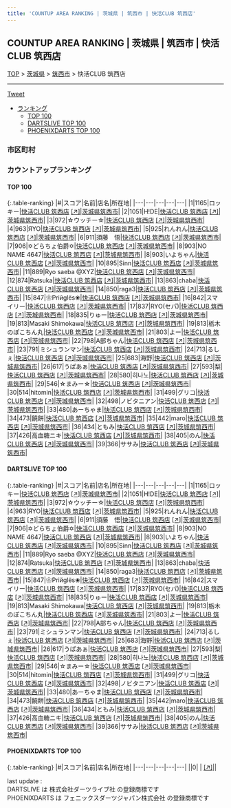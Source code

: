 ```yaml
---
title: 'COUNTUP AREA RANKING | 茨城県 | 筑西市 | 快活CLUB 筑西店'
---
```

## COUNTUP AREA RANKING | 茨城県 | 筑西市 | 快活CLUB 筑西店

[TOP](/darts/rank/) > [茨城県](/darts/rank/茨城県/) > [筑西市](/darts/rank/茨城県/筑西市/) > 快活CLUB 筑西店

___

<a href="https://twitter.com/share?ref_src=twsrc%5Etfw" data-text="COUNTUP AREA RANKING | 茨城県筑西市快活CLUB 筑西店" class="twitter-share-button" data-hashtags="DARTSLIVE,PHOENIXDARTS,darts,ダーツ" data-show-count="false">Tweet</a>

* [ランキング](#カウントアップランキング)
    * [TOP 100](#top-100)
    * [DARTSLIVE TOP 100](#dartslive-top-100)
    * [PHOENIXDARTS TOP 100](#phoenixdarts-top-100)

### 市区町村

<ul>

</ul>

### カウントアップランキング

#### TOP 100



{:.table-ranking}
|#|スコア|名前|店名|所在地|
|---|---|---|---|---|
|1|1165|<span class="rank-name-dl">ロッキー</span>|<a href="/darts/rank/shops/2a3b207fcf5c1e26b21333aee1bd51e4.html">快活CLUB 筑西店</a> <a href="https://search.dartslive.com/jp/shop/2a3b207fcf5c1e26b21333aee1bd51e4">[↗]</a>|<a href="/darts/rank/茨城県/筑西市">茨城県筑西市</a>|
|2|1051|<span class="rank-name-dl">H!DE</span>|<a href="/darts/rank/shops/2a3b207fcf5c1e26b21333aee1bd51e4.html">快活CLUB 筑西店</a> <a href="https://search.dartslive.com/jp/shop/2a3b207fcf5c1e26b21333aee1bd51e4">[↗]</a>|<a href="/darts/rank/茨城県/筑西市">茨城県筑西市</a>|
|3|972|<span class="rank-name-dl">☆ウッチー☆</span>|<a href="/darts/rank/shops/2a3b207fcf5c1e26b21333aee1bd51e4.html">快活CLUB 筑西店</a> <a href="https://search.dartslive.com/jp/shop/2a3b207fcf5c1e26b21333aee1bd51e4">[↗]</a>|<a href="/darts/rank/茨城県/筑西市">茨城県筑西市</a>|
|4|963|<span class="rank-name-dl">ЯYO</span>|<a href="/darts/rank/shops/2a3b207fcf5c1e26b21333aee1bd51e4.html">快活CLUB 筑西店</a> <a href="https://search.dartslive.com/jp/shop/2a3b207fcf5c1e26b21333aee1bd51e4">[↗]</a>|<a href="/darts/rank/茨城県/筑西市">茨城県筑西市</a>|
|5|925|<span class="rank-name-dl">れんれん</span>|<a href="/darts/rank/shops/2a3b207fcf5c1e26b21333aee1bd51e4.html">快活CLUB 筑西店</a> <a href="https://search.dartslive.com/jp/shop/2a3b207fcf5c1e26b21333aee1bd51e4">[↗]</a>|<a href="/darts/rank/茨城県/筑西市">茨城県筑西市</a>|
|6|911|<span class="rank-name-dl">須藤　悟</span>|<a href="/darts/rank/shops/2a3b207fcf5c1e26b21333aee1bd51e4.html">快活CLUB 筑西店</a> <a href="https://search.dartslive.com/jp/shop/2a3b207fcf5c1e26b21333aee1bd51e4">[↗]</a>|<a href="/darts/rank/茨城県/筑西市">茨城県筑西市</a>|
|7|906|<span class="rank-name-dl">✡どらちょ伯爵✡</span>|<a href="/darts/rank/shops/2a3b207fcf5c1e26b21333aee1bd51e4.html">快活CLUB 筑西店</a> <a href="https://search.dartslive.com/jp/shop/2a3b207fcf5c1e26b21333aee1bd51e4">[↗]</a>|<a href="/darts/rank/茨城県/筑西市">茨城県筑西市</a>|
|8|903|<span class="rank-name-dl">NO NAME 4647</span>|<a href="/darts/rank/shops/2a3b207fcf5c1e26b21333aee1bd51e4.html">快活CLUB 筑西店</a> <a href="https://search.dartslive.com/jp/shop/2a3b207fcf5c1e26b21333aee1bd51e4">[↗]</a>|<a href="/darts/rank/茨城県/筑西市">茨城県筑西市</a>|
|8|903|<span class="rank-name-dl">いよちゃん</span>|<a href="/darts/rank/shops/2a3b207fcf5c1e26b21333aee1bd51e4.html">快活CLUB 筑西店</a> <a href="https://search.dartslive.com/jp/shop/2a3b207fcf5c1e26b21333aee1bd51e4">[↗]</a>|<a href="/darts/rank/茨城県/筑西市">茨城県筑西市</a>|
|10|895|<span class="rank-name-dl">Sinn</span>|<a href="/darts/rank/shops/2a3b207fcf5c1e26b21333aee1bd51e4.html">快活CLUB 筑西店</a> <a href="https://search.dartslive.com/jp/shop/2a3b207fcf5c1e26b21333aee1bd51e4">[↗]</a>|<a href="/darts/rank/茨城県/筑西市">茨城県筑西市</a>|
|11|889|<span class="rank-name-dl">Ryo saeba @XYZ</span>|<a href="/darts/rank/shops/2a3b207fcf5c1e26b21333aee1bd51e4.html">快活CLUB 筑西店</a> <a href="https://search.dartslive.com/jp/shop/2a3b207fcf5c1e26b21333aee1bd51e4">[↗]</a>|<a href="/darts/rank/茨城県/筑西市">茨城県筑西市</a>|
|12|874|<span class="rank-name-dl">Ratsuka</span>|<a href="/darts/rank/shops/2a3b207fcf5c1e26b21333aee1bd51e4.html">快活CLUB 筑西店</a> <a href="https://search.dartslive.com/jp/shop/2a3b207fcf5c1e26b21333aee1bd51e4">[↗]</a>|<a href="/darts/rank/茨城県/筑西市">茨城県筑西市</a>|
|13|863|<span class="rank-name-dl">chaba</span>|<a href="/darts/rank/shops/2a3b207fcf5c1e26b21333aee1bd51e4.html">快活CLUB 筑西店</a> <a href="https://search.dartslive.com/jp/shop/2a3b207fcf5c1e26b21333aee1bd51e4">[↗]</a>|<a href="/darts/rank/茨城県/筑西市">茨城県筑西市</a>|
|14|850|<span class="rank-name-dl">raga3</span>|<a href="/darts/rank/shops/2a3b207fcf5c1e26b21333aee1bd51e4.html">快活CLUB 筑西店</a> <a href="https://search.dartslive.com/jp/shop/2a3b207fcf5c1e26b21333aee1bd51e4">[↗]</a>|<a href="/darts/rank/茨城県/筑西市">茨城県筑西市</a>|
|15|847|<span class="rank-name-dl">❀Priйglёs❀</span>|<a href="/darts/rank/shops/2a3b207fcf5c1e26b21333aee1bd51e4.html">快活CLUB 筑西店</a> <a href="https://search.dartslive.com/jp/shop/2a3b207fcf5c1e26b21333aee1bd51e4">[↗]</a>|<a href="/darts/rank/茨城県/筑西市">茨城県筑西市</a>|
|16|842|<span class="rank-name-dl">スマイリー</span>|<a href="/darts/rank/shops/2a3b207fcf5c1e26b21333aee1bd51e4.html">快活CLUB 筑西店</a> <a href="https://search.dartslive.com/jp/shop/2a3b207fcf5c1e26b21333aee1bd51e4">[↗]</a>|<a href="/darts/rank/茨城県/筑西市">茨城県筑西市</a>|
|17|837|<span class="rank-name-dl">RYO(セパ)</span>|<a href="/darts/rank/shops/2a3b207fcf5c1e26b21333aee1bd51e4.html">快活CLUB 筑西店</a> <a href="https://search.dartslive.com/jp/shop/2a3b207fcf5c1e26b21333aee1bd51e4">[↗]</a>|<a href="/darts/rank/茨城県/筑西市">茨城県筑西市</a>|
|18|835|<span class="rank-name-dl">りゅー</span>|<a href="/darts/rank/shops/2a3b207fcf5c1e26b21333aee1bd51e4.html">快活CLUB 筑西店</a> <a href="https://search.dartslive.com/jp/shop/2a3b207fcf5c1e26b21333aee1bd51e4">[↗]</a>|<a href="/darts/rank/茨城県/筑西市">茨城県筑西市</a>|
|19|813|<span class="rank-name-dl">Masaki Shimokawa</span>|<a href="/darts/rank/shops/2a3b207fcf5c1e26b21333aee1bd51e4.html">快活CLUB 筑西店</a> <a href="https://search.dartslive.com/jp/shop/2a3b207fcf5c1e26b21333aee1bd51e4">[↗]</a>|<a href="/darts/rank/茨城県/筑西市">茨城県筑西市</a>|
|19|813|<span class="rank-name-dl">栃木のぽこちん丸</span>|<a href="/darts/rank/shops/2a3b207fcf5c1e26b21333aee1bd51e4.html">快活CLUB 筑西店</a> <a href="https://search.dartslive.com/jp/shop/2a3b207fcf5c1e26b21333aee1bd51e4">[↗]</a>|<a href="/darts/rank/茨城県/筑西市">茨城県筑西市</a>|
|21|803|<span class="rank-name-dl">よー</span>|<a href="/darts/rank/shops/2a3b207fcf5c1e26b21333aee1bd51e4.html">快活CLUB 筑西店</a> <a href="https://search.dartslive.com/jp/shop/2a3b207fcf5c1e26b21333aee1bd51e4">[↗]</a>|<a href="/darts/rank/茨城県/筑西市">茨城県筑西市</a>|
|22|798|<span class="rank-name-dl">A部ちゃん</span>|<a href="/darts/rank/shops/2a3b207fcf5c1e26b21333aee1bd51e4.html">快活CLUB 筑西店</a> <a href="https://search.dartslive.com/jp/shop/2a3b207fcf5c1e26b21333aee1bd51e4">[↗]</a>|<a href="/darts/rank/茨城県/筑西市">茨城県筑西市</a>|
|23|791|<span class="rank-name-dl">ミシュランマン</span>|<a href="/darts/rank/shops/2a3b207fcf5c1e26b21333aee1bd51e4.html">快活CLUB 筑西店</a> <a href="https://search.dartslive.com/jp/shop/2a3b207fcf5c1e26b21333aee1bd51e4">[↗]</a>|<a href="/darts/rank/茨城県/筑西市">茨城県筑西市</a>|
|24|713|<span class="rank-name-dl">るしぇ</span>|<a href="/darts/rank/shops/2a3b207fcf5c1e26b21333aee1bd51e4.html">快活CLUB 筑西店</a> <a href="https://search.dartslive.com/jp/shop/2a3b207fcf5c1e26b21333aee1bd51e4">[↗]</a>|<a href="/darts/rank/茨城県/筑西市">茨城県筑西市</a>|
|25|683|<span class="rank-name-dl">海野</span>|<a href="/darts/rank/shops/2a3b207fcf5c1e26b21333aee1bd51e4.html">快活CLUB 筑西店</a> <a href="https://search.dartslive.com/jp/shop/2a3b207fcf5c1e26b21333aee1bd51e4">[↗]</a>|<a href="/darts/rank/茨城県/筑西市">茨城県筑西市</a>|
|26|617|<span class="rank-name-dl">うぱあぁ</span>|<a href="/darts/rank/shops/2a3b207fcf5c1e26b21333aee1bd51e4.html">快活CLUB 筑西店</a> <a href="https://search.dartslive.com/jp/shop/2a3b207fcf5c1e26b21333aee1bd51e4">[↗]</a>|<a href="/darts/rank/茨城県/筑西市">茨城県筑西市</a>|
|27|593|<span class="rank-name-dl">梨</span>|<a href="/darts/rank/shops/2a3b207fcf5c1e26b21333aee1bd51e4.html">快活CLUB 筑西店</a> <a href="https://search.dartslive.com/jp/shop/2a3b207fcf5c1e26b21333aee1bd51e4">[↗]</a>|<a href="/darts/rank/茨城県/筑西市">茨城県筑西市</a>|
|28|580|<span class="rank-name-dl">히나노</span>|<a href="/darts/rank/shops/2a3b207fcf5c1e26b21333aee1bd51e4.html">快活CLUB 筑西店</a> <a href="https://search.dartslive.com/jp/shop/2a3b207fcf5c1e26b21333aee1bd51e4">[↗]</a>|<a href="/darts/rank/茨城県/筑西市">茨城県筑西市</a>|
|29|546|<span class="rank-name-dl">☆まみー☆</span>|<a href="/darts/rank/shops/2a3b207fcf5c1e26b21333aee1bd51e4.html">快活CLUB 筑西店</a> <a href="https://search.dartslive.com/jp/shop/2a3b207fcf5c1e26b21333aee1bd51e4">[↗]</a>|<a href="/darts/rank/茨城県/筑西市">茨城県筑西市</a>|
|30|514|<span class="rank-name-dl">hitomin</span>|<a href="/darts/rank/shops/2a3b207fcf5c1e26b21333aee1bd51e4.html">快活CLUB 筑西店</a> <a href="https://search.dartslive.com/jp/shop/2a3b207fcf5c1e26b21333aee1bd51e4">[↗]</a>|<a href="/darts/rank/茨城県/筑西市">茨城県筑西市</a>|
|31|499|<span class="rank-name-dl">グリコ</span>|<a href="/darts/rank/shops/2a3b207fcf5c1e26b21333aee1bd51e4.html">快活CLUB 筑西店</a> <a href="https://search.dartslive.com/jp/shop/2a3b207fcf5c1e26b21333aee1bd51e4">[↗]</a>|<a href="/darts/rank/茨城県/筑西市">茨城県筑西市</a>|
|32|498|<span class="rank-name-dl">ノビタニアン</span>|<a href="/darts/rank/shops/2a3b207fcf5c1e26b21333aee1bd51e4.html">快活CLUB 筑西店</a> <a href="https://search.dartslive.com/jp/shop/2a3b207fcf5c1e26b21333aee1bd51e4">[↗]</a>|<a href="/darts/rank/茨城県/筑西市">茨城県筑西市</a>|
|33|480|<span class="rank-name-dl">あーちゃま</span>|<a href="/darts/rank/shops/2a3b207fcf5c1e26b21333aee1bd51e4.html">快活CLUB 筑西店</a> <a href="https://search.dartslive.com/jp/shop/2a3b207fcf5c1e26b21333aee1bd51e4">[↗]</a>|<a href="/darts/rank/茨城県/筑西市">茨城県筑西市</a>|
|34|473|<span class="rank-name-dl">饒餅</span>|<a href="/darts/rank/shops/2a3b207fcf5c1e26b21333aee1bd51e4.html">快活CLUB 筑西店</a> <a href="https://search.dartslive.com/jp/shop/2a3b207fcf5c1e26b21333aee1bd51e4">[↗]</a>|<a href="/darts/rank/茨城県/筑西市">茨城県筑西市</a>|
|35|442|<span class="rank-name-dl">maro</span>|<a href="/darts/rank/shops/2a3b207fcf5c1e26b21333aee1bd51e4.html">快活CLUB 筑西店</a> <a href="https://search.dartslive.com/jp/shop/2a3b207fcf5c1e26b21333aee1bd51e4">[↗]</a>|<a href="/darts/rank/茨城県/筑西市">茨城県筑西市</a>|
|36|434|<span class="rank-name-dl">ともみ</span>|<a href="/darts/rank/shops/2a3b207fcf5c1e26b21333aee1bd51e4.html">快活CLUB 筑西店</a> <a href="https://search.dartslive.com/jp/shop/2a3b207fcf5c1e26b21333aee1bd51e4">[↗]</a>|<a href="/darts/rank/茨城県/筑西市">茨城県筑西市</a>|
|37|426|<span class="rank-name-dl">高血糖ニキ</span>|<a href="/darts/rank/shops/2a3b207fcf5c1e26b21333aee1bd51e4.html">快活CLUB 筑西店</a> <a href="https://search.dartslive.com/jp/shop/2a3b207fcf5c1e26b21333aee1bd51e4">[↗]</a>|<a href="/darts/rank/茨城県/筑西市">茨城県筑西市</a>|
|38|405|<span class="rank-name-dl">のん</span>|<a href="/darts/rank/shops/2a3b207fcf5c1e26b21333aee1bd51e4.html">快活CLUB 筑西店</a> <a href="https://search.dartslive.com/jp/shop/2a3b207fcf5c1e26b21333aee1bd51e4">[↗]</a>|<a href="/darts/rank/茨城県/筑西市">茨城県筑西市</a>|
|39|366|<span class="rank-name-dl">ササみ</span>|<a href="/darts/rank/shops/2a3b207fcf5c1e26b21333aee1bd51e4.html">快活CLUB 筑西店</a> <a href="https://search.dartslive.com/jp/shop/2a3b207fcf5c1e26b21333aee1bd51e4">[↗]</a>|<a href="/darts/rank/茨城県/筑西市">茨城県筑西市</a>|


#### DARTSLIVE TOP 100



{:.table-ranking}
|#|スコア|名前|店名|所在地|
|---|---|---|---|---|
|1|1165|<span class="rank-name-dl">ロッキー</span>|<a href="/darts/rank/shops/2a3b207fcf5c1e26b21333aee1bd51e4.html">快活CLUB 筑西店</a> <a href="https://search.dartslive.com/jp/shop/2a3b207fcf5c1e26b21333aee1bd51e4">[↗]</a>|<a href="/darts/rank/茨城県/筑西市">茨城県筑西市</a>|
|2|1051|<span class="rank-name-dl">H!DE</span>|<a href="/darts/rank/shops/2a3b207fcf5c1e26b21333aee1bd51e4.html">快活CLUB 筑西店</a> <a href="https://search.dartslive.com/jp/shop/2a3b207fcf5c1e26b21333aee1bd51e4">[↗]</a>|<a href="/darts/rank/茨城県/筑西市">茨城県筑西市</a>|
|3|972|<span class="rank-name-dl">☆ウッチー☆</span>|<a href="/darts/rank/shops/2a3b207fcf5c1e26b21333aee1bd51e4.html">快活CLUB 筑西店</a> <a href="https://search.dartslive.com/jp/shop/2a3b207fcf5c1e26b21333aee1bd51e4">[↗]</a>|<a href="/darts/rank/茨城県/筑西市">茨城県筑西市</a>|
|4|963|<span class="rank-name-dl">ЯYO</span>|<a href="/darts/rank/shops/2a3b207fcf5c1e26b21333aee1bd51e4.html">快活CLUB 筑西店</a> <a href="https://search.dartslive.com/jp/shop/2a3b207fcf5c1e26b21333aee1bd51e4">[↗]</a>|<a href="/darts/rank/茨城県/筑西市">茨城県筑西市</a>|
|5|925|<span class="rank-name-dl">れんれん</span>|<a href="/darts/rank/shops/2a3b207fcf5c1e26b21333aee1bd51e4.html">快活CLUB 筑西店</a> <a href="https://search.dartslive.com/jp/shop/2a3b207fcf5c1e26b21333aee1bd51e4">[↗]</a>|<a href="/darts/rank/茨城県/筑西市">茨城県筑西市</a>|
|6|911|<span class="rank-name-dl">須藤　悟</span>|<a href="/darts/rank/shops/2a3b207fcf5c1e26b21333aee1bd51e4.html">快活CLUB 筑西店</a> <a href="https://search.dartslive.com/jp/shop/2a3b207fcf5c1e26b21333aee1bd51e4">[↗]</a>|<a href="/darts/rank/茨城県/筑西市">茨城県筑西市</a>|
|7|906|<span class="rank-name-dl">✡どらちょ伯爵✡</span>|<a href="/darts/rank/shops/2a3b207fcf5c1e26b21333aee1bd51e4.html">快活CLUB 筑西店</a> <a href="https://search.dartslive.com/jp/shop/2a3b207fcf5c1e26b21333aee1bd51e4">[↗]</a>|<a href="/darts/rank/茨城県/筑西市">茨城県筑西市</a>|
|8|903|<span class="rank-name-dl">NO NAME 4647</span>|<a href="/darts/rank/shops/2a3b207fcf5c1e26b21333aee1bd51e4.html">快活CLUB 筑西店</a> <a href="https://search.dartslive.com/jp/shop/2a3b207fcf5c1e26b21333aee1bd51e4">[↗]</a>|<a href="/darts/rank/茨城県/筑西市">茨城県筑西市</a>|
|8|903|<span class="rank-name-dl">いよちゃん</span>|<a href="/darts/rank/shops/2a3b207fcf5c1e26b21333aee1bd51e4.html">快活CLUB 筑西店</a> <a href="https://search.dartslive.com/jp/shop/2a3b207fcf5c1e26b21333aee1bd51e4">[↗]</a>|<a href="/darts/rank/茨城県/筑西市">茨城県筑西市</a>|
|10|895|<span class="rank-name-dl">Sinn</span>|<a href="/darts/rank/shops/2a3b207fcf5c1e26b21333aee1bd51e4.html">快活CLUB 筑西店</a> <a href="https://search.dartslive.com/jp/shop/2a3b207fcf5c1e26b21333aee1bd51e4">[↗]</a>|<a href="/darts/rank/茨城県/筑西市">茨城県筑西市</a>|
|11|889|<span class="rank-name-dl">Ryo saeba @XYZ</span>|<a href="/darts/rank/shops/2a3b207fcf5c1e26b21333aee1bd51e4.html">快活CLUB 筑西店</a> <a href="https://search.dartslive.com/jp/shop/2a3b207fcf5c1e26b21333aee1bd51e4">[↗]</a>|<a href="/darts/rank/茨城県/筑西市">茨城県筑西市</a>|
|12|874|<span class="rank-name-dl">Ratsuka</span>|<a href="/darts/rank/shops/2a3b207fcf5c1e26b21333aee1bd51e4.html">快活CLUB 筑西店</a> <a href="https://search.dartslive.com/jp/shop/2a3b207fcf5c1e26b21333aee1bd51e4">[↗]</a>|<a href="/darts/rank/茨城県/筑西市">茨城県筑西市</a>|
|13|863|<span class="rank-name-dl">chaba</span>|<a href="/darts/rank/shops/2a3b207fcf5c1e26b21333aee1bd51e4.html">快活CLUB 筑西店</a> <a href="https://search.dartslive.com/jp/shop/2a3b207fcf5c1e26b21333aee1bd51e4">[↗]</a>|<a href="/darts/rank/茨城県/筑西市">茨城県筑西市</a>|
|14|850|<span class="rank-name-dl">raga3</span>|<a href="/darts/rank/shops/2a3b207fcf5c1e26b21333aee1bd51e4.html">快活CLUB 筑西店</a> <a href="https://search.dartslive.com/jp/shop/2a3b207fcf5c1e26b21333aee1bd51e4">[↗]</a>|<a href="/darts/rank/茨城県/筑西市">茨城県筑西市</a>|
|15|847|<span class="rank-name-dl">❀Priйglёs❀</span>|<a href="/darts/rank/shops/2a3b207fcf5c1e26b21333aee1bd51e4.html">快活CLUB 筑西店</a> <a href="https://search.dartslive.com/jp/shop/2a3b207fcf5c1e26b21333aee1bd51e4">[↗]</a>|<a href="/darts/rank/茨城県/筑西市">茨城県筑西市</a>|
|16|842|<span class="rank-name-dl">スマイリー</span>|<a href="/darts/rank/shops/2a3b207fcf5c1e26b21333aee1bd51e4.html">快活CLUB 筑西店</a> <a href="https://search.dartslive.com/jp/shop/2a3b207fcf5c1e26b21333aee1bd51e4">[↗]</a>|<a href="/darts/rank/茨城県/筑西市">茨城県筑西市</a>|
|17|837|<span class="rank-name-dl">RYO(セパ)</span>|<a href="/darts/rank/shops/2a3b207fcf5c1e26b21333aee1bd51e4.html">快活CLUB 筑西店</a> <a href="https://search.dartslive.com/jp/shop/2a3b207fcf5c1e26b21333aee1bd51e4">[↗]</a>|<a href="/darts/rank/茨城県/筑西市">茨城県筑西市</a>|
|18|835|<span class="rank-name-dl">りゅー</span>|<a href="/darts/rank/shops/2a3b207fcf5c1e26b21333aee1bd51e4.html">快活CLUB 筑西店</a> <a href="https://search.dartslive.com/jp/shop/2a3b207fcf5c1e26b21333aee1bd51e4">[↗]</a>|<a href="/darts/rank/茨城県/筑西市">茨城県筑西市</a>|
|19|813|<span class="rank-name-dl">Masaki Shimokawa</span>|<a href="/darts/rank/shops/2a3b207fcf5c1e26b21333aee1bd51e4.html">快活CLUB 筑西店</a> <a href="https://search.dartslive.com/jp/shop/2a3b207fcf5c1e26b21333aee1bd51e4">[↗]</a>|<a href="/darts/rank/茨城県/筑西市">茨城県筑西市</a>|
|19|813|<span class="rank-name-dl">栃木のぽこちん丸</span>|<a href="/darts/rank/shops/2a3b207fcf5c1e26b21333aee1bd51e4.html">快活CLUB 筑西店</a> <a href="https://search.dartslive.com/jp/shop/2a3b207fcf5c1e26b21333aee1bd51e4">[↗]</a>|<a href="/darts/rank/茨城県/筑西市">茨城県筑西市</a>|
|21|803|<span class="rank-name-dl">よー</span>|<a href="/darts/rank/shops/2a3b207fcf5c1e26b21333aee1bd51e4.html">快活CLUB 筑西店</a> <a href="https://search.dartslive.com/jp/shop/2a3b207fcf5c1e26b21333aee1bd51e4">[↗]</a>|<a href="/darts/rank/茨城県/筑西市">茨城県筑西市</a>|
|22|798|<span class="rank-name-dl">A部ちゃん</span>|<a href="/darts/rank/shops/2a3b207fcf5c1e26b21333aee1bd51e4.html">快活CLUB 筑西店</a> <a href="https://search.dartslive.com/jp/shop/2a3b207fcf5c1e26b21333aee1bd51e4">[↗]</a>|<a href="/darts/rank/茨城県/筑西市">茨城県筑西市</a>|
|23|791|<span class="rank-name-dl">ミシュランマン</span>|<a href="/darts/rank/shops/2a3b207fcf5c1e26b21333aee1bd51e4.html">快活CLUB 筑西店</a> <a href="https://search.dartslive.com/jp/shop/2a3b207fcf5c1e26b21333aee1bd51e4">[↗]</a>|<a href="/darts/rank/茨城県/筑西市">茨城県筑西市</a>|
|24|713|<span class="rank-name-dl">るしぇ</span>|<a href="/darts/rank/shops/2a3b207fcf5c1e26b21333aee1bd51e4.html">快活CLUB 筑西店</a> <a href="https://search.dartslive.com/jp/shop/2a3b207fcf5c1e26b21333aee1bd51e4">[↗]</a>|<a href="/darts/rank/茨城県/筑西市">茨城県筑西市</a>|
|25|683|<span class="rank-name-dl">海野</span>|<a href="/darts/rank/shops/2a3b207fcf5c1e26b21333aee1bd51e4.html">快活CLUB 筑西店</a> <a href="https://search.dartslive.com/jp/shop/2a3b207fcf5c1e26b21333aee1bd51e4">[↗]</a>|<a href="/darts/rank/茨城県/筑西市">茨城県筑西市</a>|
|26|617|<span class="rank-name-dl">うぱあぁ</span>|<a href="/darts/rank/shops/2a3b207fcf5c1e26b21333aee1bd51e4.html">快活CLUB 筑西店</a> <a href="https://search.dartslive.com/jp/shop/2a3b207fcf5c1e26b21333aee1bd51e4">[↗]</a>|<a href="/darts/rank/茨城県/筑西市">茨城県筑西市</a>|
|27|593|<span class="rank-name-dl">梨</span>|<a href="/darts/rank/shops/2a3b207fcf5c1e26b21333aee1bd51e4.html">快活CLUB 筑西店</a> <a href="https://search.dartslive.com/jp/shop/2a3b207fcf5c1e26b21333aee1bd51e4">[↗]</a>|<a href="/darts/rank/茨城県/筑西市">茨城県筑西市</a>|
|28|580|<span class="rank-name-dl">히나노</span>|<a href="/darts/rank/shops/2a3b207fcf5c1e26b21333aee1bd51e4.html">快活CLUB 筑西店</a> <a href="https://search.dartslive.com/jp/shop/2a3b207fcf5c1e26b21333aee1bd51e4">[↗]</a>|<a href="/darts/rank/茨城県/筑西市">茨城県筑西市</a>|
|29|546|<span class="rank-name-dl">☆まみー☆</span>|<a href="/darts/rank/shops/2a3b207fcf5c1e26b21333aee1bd51e4.html">快活CLUB 筑西店</a> <a href="https://search.dartslive.com/jp/shop/2a3b207fcf5c1e26b21333aee1bd51e4">[↗]</a>|<a href="/darts/rank/茨城県/筑西市">茨城県筑西市</a>|
|30|514|<span class="rank-name-dl">hitomin</span>|<a href="/darts/rank/shops/2a3b207fcf5c1e26b21333aee1bd51e4.html">快活CLUB 筑西店</a> <a href="https://search.dartslive.com/jp/shop/2a3b207fcf5c1e26b21333aee1bd51e4">[↗]</a>|<a href="/darts/rank/茨城県/筑西市">茨城県筑西市</a>|
|31|499|<span class="rank-name-dl">グリコ</span>|<a href="/darts/rank/shops/2a3b207fcf5c1e26b21333aee1bd51e4.html">快活CLUB 筑西店</a> <a href="https://search.dartslive.com/jp/shop/2a3b207fcf5c1e26b21333aee1bd51e4">[↗]</a>|<a href="/darts/rank/茨城県/筑西市">茨城県筑西市</a>|
|32|498|<span class="rank-name-dl">ノビタニアン</span>|<a href="/darts/rank/shops/2a3b207fcf5c1e26b21333aee1bd51e4.html">快活CLUB 筑西店</a> <a href="https://search.dartslive.com/jp/shop/2a3b207fcf5c1e26b21333aee1bd51e4">[↗]</a>|<a href="/darts/rank/茨城県/筑西市">茨城県筑西市</a>|
|33|480|<span class="rank-name-dl">あーちゃま</span>|<a href="/darts/rank/shops/2a3b207fcf5c1e26b21333aee1bd51e4.html">快活CLUB 筑西店</a> <a href="https://search.dartslive.com/jp/shop/2a3b207fcf5c1e26b21333aee1bd51e4">[↗]</a>|<a href="/darts/rank/茨城県/筑西市">茨城県筑西市</a>|
|34|473|<span class="rank-name-dl">饒餅</span>|<a href="/darts/rank/shops/2a3b207fcf5c1e26b21333aee1bd51e4.html">快活CLUB 筑西店</a> <a href="https://search.dartslive.com/jp/shop/2a3b207fcf5c1e26b21333aee1bd51e4">[↗]</a>|<a href="/darts/rank/茨城県/筑西市">茨城県筑西市</a>|
|35|442|<span class="rank-name-dl">maro</span>|<a href="/darts/rank/shops/2a3b207fcf5c1e26b21333aee1bd51e4.html">快活CLUB 筑西店</a> <a href="https://search.dartslive.com/jp/shop/2a3b207fcf5c1e26b21333aee1bd51e4">[↗]</a>|<a href="/darts/rank/茨城県/筑西市">茨城県筑西市</a>|
|36|434|<span class="rank-name-dl">ともみ</span>|<a href="/darts/rank/shops/2a3b207fcf5c1e26b21333aee1bd51e4.html">快活CLUB 筑西店</a> <a href="https://search.dartslive.com/jp/shop/2a3b207fcf5c1e26b21333aee1bd51e4">[↗]</a>|<a href="/darts/rank/茨城県/筑西市">茨城県筑西市</a>|
|37|426|<span class="rank-name-dl">高血糖ニキ</span>|<a href="/darts/rank/shops/2a3b207fcf5c1e26b21333aee1bd51e4.html">快活CLUB 筑西店</a> <a href="https://search.dartslive.com/jp/shop/2a3b207fcf5c1e26b21333aee1bd51e4">[↗]</a>|<a href="/darts/rank/茨城県/筑西市">茨城県筑西市</a>|
|38|405|<span class="rank-name-dl">のん</span>|<a href="/darts/rank/shops/2a3b207fcf5c1e26b21333aee1bd51e4.html">快活CLUB 筑西店</a> <a href="https://search.dartslive.com/jp/shop/2a3b207fcf5c1e26b21333aee1bd51e4">[↗]</a>|<a href="/darts/rank/茨城県/筑西市">茨城県筑西市</a>|
|39|366|<span class="rank-name-dl">ササみ</span>|<a href="/darts/rank/shops/2a3b207fcf5c1e26b21333aee1bd51e4.html">快活CLUB 筑西店</a> <a href="https://search.dartslive.com/jp/shop/2a3b207fcf5c1e26b21333aee1bd51e4">[↗]</a>|<a href="/darts/rank/茨城県/筑西市">茨城県筑西市</a>|


#### PHOENIXDARTS TOP 100



{:.table-ranking}
|#|スコア|名前|店名|所在地|
|---|---|---|---|---|
||0|<span class="rank-name-dl"> </span>|<a href="/darts/rank/shops/.html"></a> <a href="">[↗]</a>|<a href="/darts/rank//"></a>|


<div class="footer border-top border-gray-light mt-5 pt-3 text-right text-gray">
    last update : <span style="font-weight: italic" id="foot_last_modified"></span><br />
    DARTSLIVE は 株式会社ダーツライブ社 の登録商標です<br />
    PHOENIXDARTS は フェニックスダーツジャパン株式会社 の登録商標です<br />
</div>

<script src="https://cdnjs.cloudflare.com/ajax/libs/jquery.tablesorter/2.31.3/js/jquery.tablesorter.min.js" integrity="sha512-qzgd5cYSZcosqpzpn7zF2ZId8f/8CHmFKZ8j7mU4OUXTNRd5g+ZHBPsgKEwoqxCtdQvExE5LprwwPAgoicguNg==" crossorigin="anonymous" referrerpolicy="no-referrer"></script>
<link rel="stylesheet" href="https://cdnjs.cloudflare.com/ajax/libs/jquery.tablesorter/2.31.3/css/theme.default.min.css" integrity="sha512-wghhOJkjQX0Lh3NSWvNKeZ0ZpNn+SPVXX1Qyc9OCaogADktxrBiBdKGDoqVUOyhStvMBmJQ8ZdMHiR3wuEq8+w==" crossorigin="anonymous" referrerpolicy="no-referrer" />
<script>
$(function() {
    $(".table-ranking").tablesorter({sortList:[[0, 0]]});
    $("#foot_last_modified").text(formatDate(new Date(document.lastModified), 'yyyy-MM-dd HH:mm:ss'));
});
</script>

<script async src="https://platform.twitter.com/widgets.js" charset="utf-8"></script>